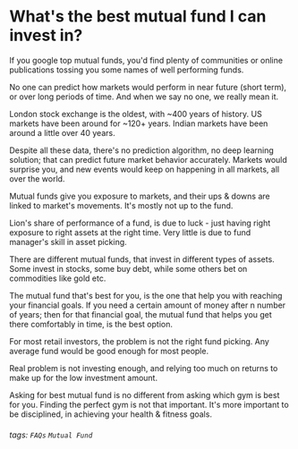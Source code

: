 # What's the best mutual fund I can invest in?

If you google top mutual funds, you'd find plenty of communities or online publications tossing you some names of well performing funds.

No one can predict how markets would perform in near future (short term), or over long periods of time. And when we say no one, we really mean it.

London stock exchange is the oldest, with ~400 years of history. US markets have been around for ~120+ years. Indian markets have been around a little over 40 years.

Despite all these data, there's no prediction algorithm, no deep learning solution; that can predict future market behavior accurately. Markets would surprise you, and new events would keep on happening in all markets, all over the world.

Mutual funds give you exposure to markets, and their ups & downs are linked to market's movements. It's mostly not up to the fund.

Lion's share of performance of a fund, is due to luck - just having right exposure to right assets at the right time. Very little is due to fund manager's skill in asset picking.

There are different mutual funds, that invest in different types of assets. Some invest in stocks, some buy debt, while some others bet on commodities like gold etc. 

The mutual fund that's best for you, is the one that help you with reaching your financial goals. If you need a certain amount of money after n number of years; then for that financial goal, the mutual fund that helps you get there comfortably in time, is the best option.

For most retail investors, the problem is not the right fund picking. Any average fund would be good enough for most people. 

Real problem is not investing enough, and relying too much on returns to make up for the low investment amount.

Asking for best mutual fund is no different from asking which gym is best for you. Finding the perfect gym is not that important. It's more important to be disciplined, in achieving your health & fitness goals.

###### tags: `FAQs` `Mutual Fund`